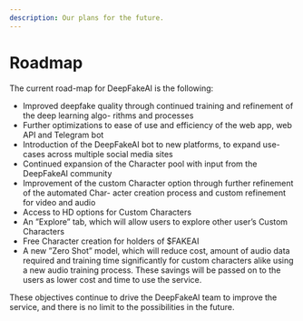 ```yaml
---
description: Our plans for the future.
---
```


# Roadmap

The current road-map for DeepFakeAI is the following:

* Improved deepfake quality through continued training and refinement of the deep learning algo- rithms and processes
* Further optimizations to ease of use and efficiency of the web app, web API and Telegram bot
* Introduction of the DeepFakeAI bot to new platforms, to expand use-cases across multiple social media sites
* Continued expansion of the Character pool with input from the DeepFakeAI community
* Improvement of the custom Character option through further refinement of the automated Char- acter creation process and custom refinement for video and audio
* Access to HD options for Custom Characters
* An ”Explore” tab, which will allow users to explore other user’s Custom Characters
* Free Character creation for holders of $FAKEAI
* A new ”Zero Shot” model, which will reduce cost, amount of audio data required and training time significantly for custom characters alike using a new audio training process. These savings will be passed on to the users as lower cost and time to use the service.

These objectives continue to drive the DeepFakeAI team to improve the service, and there is no limit to the possibilities in the future.
